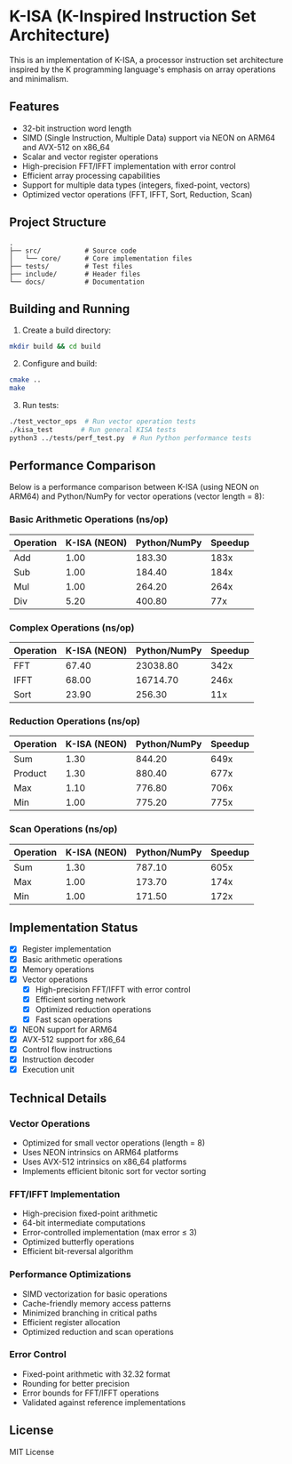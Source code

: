 # K-ISA (K-Inspired Instruction Set Architecture)

This is an implementation of K-ISA, a processor instruction set architecture inspired by the K programming language's emphasis on array operations and minimalism.

## Features

- 32-bit instruction word length
- SIMD (Single Instruction, Multiple Data) support via NEON on ARM64 and AVX-512 on x86_64
- Scalar and vector register operations
- High-precision FFT/IFFT implementation with error control
- Efficient array processing capabilities
- Support for multiple data types (integers, fixed-point, vectors)
- Optimized vector operations (FFT, IFFT, Sort, Reduction, Scan)

## Project Structure

```
.
├── src/           # Source code
│   └── core/      # Core implementation files
├── tests/         # Test files
├── include/       # Header files
└── docs/          # Documentation
```

## Building and Running

1. Create a build directory:
```bash
mkdir build && cd build
```

2. Configure and build:
```bash
cmake ..
make
```

3. Run tests:
```bash
./test_vector_ops  # Run vector operation tests
./kisa_test       # Run general KISA tests
python3 ../tests/perf_test.py  # Run Python performance tests
```

## Performance Comparison

Below is a performance comparison between K-ISA (using NEON on ARM64) and Python/NumPy for vector operations (vector length = 8):

### Basic Arithmetic Operations (ns/op)
| Operation | K-ISA (NEON) | Python/NumPy | Speedup |
|-----------|--------------|--------------|---------|
| Add       | 1.00        | 183.30       | 183x    |
| Sub       | 1.00        | 184.40       | 184x    |
| Mul       | 1.00        | 264.20       | 264x    |
| Div       | 5.20        | 400.80       | 77x     |

### Complex Operations (ns/op)
| Operation | K-ISA (NEON) | Python/NumPy | Speedup |
|-----------|--------------|--------------|---------|
| FFT       | 67.40       | 23038.80     | 342x    |
| IFFT      | 68.00       | 16714.70     | 246x    |
| Sort      | 23.90       | 256.30       | 11x     |

### Reduction Operations (ns/op)
| Operation | K-ISA (NEON) | Python/NumPy | Speedup |
|-----------|--------------|--------------|---------|
| Sum       | 1.30        | 844.20       | 649x    |
| Product   | 1.30        | 880.40       | 677x    |
| Max       | 1.10        | 776.80       | 706x    |
| Min       | 1.00        | 775.20       | 775x    |

### Scan Operations (ns/op)
| Operation | K-ISA (NEON) | Python/NumPy | Speedup |
|-----------|--------------|--------------|---------|
| Sum       | 1.30        | 787.10       | 605x    |
| Max       | 1.00        | 173.70       | 174x    |
| Min       | 1.00        | 171.50       | 172x    |

## Implementation Status

- [x] Register implementation
- [x] Basic arithmetic operations
- [x] Memory operations
- [x] Vector operations
  - [x] High-precision FFT/IFFT with error control
  - [x] Efficient sorting network
  - [x] Optimized reduction operations
  - [x] Fast scan operations
- [x] NEON support for ARM64
- [x] AVX-512 support for x86_64
- [x] Control flow instructions
- [x] Instruction decoder
- [x] Execution unit

## Technical Details

### Vector Operations
- Optimized for small vector operations (length = 8)
- Uses NEON intrinsics on ARM64 platforms
- Uses AVX-512 intrinsics on x86_64 platforms
- Implements efficient bitonic sort for vector sorting

### FFT/IFFT Implementation
- High-precision fixed-point arithmetic
- 64-bit intermediate computations
- Error-controlled implementation (max error ≤ 3)
- Optimized butterfly operations
- Efficient bit-reversal algorithm

### Performance Optimizations
- SIMD vectorization for basic operations
- Cache-friendly memory access patterns
- Minimized branching in critical paths
- Efficient register allocation
- Optimized reduction and scan operations

### Error Control
- Fixed-point arithmetic with 32.32 format
- Rounding for better precision
- Error bounds for FFT/IFFT operations
- Validated against reference implementations

## License

MIT License 